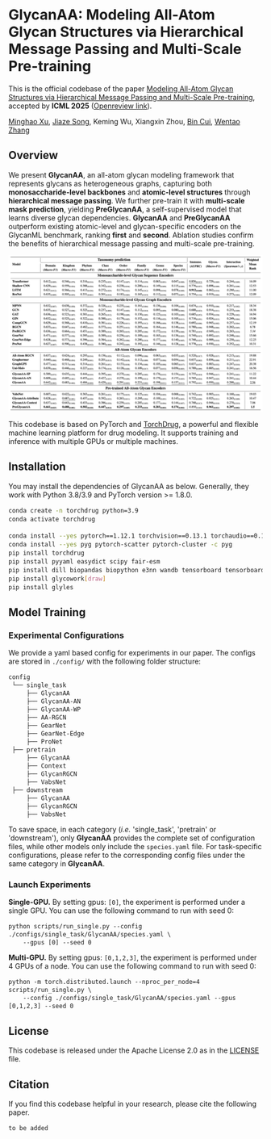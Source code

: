 # GlycanAA: Modeling All-Atom Glycan Structures via Hierarchical Message Passing and Multi-Scale Pre-training

This is the official codebase of the paper [Modeling All-Atom Glycan Structures via Hierarchical Message Passing and Multi-Scale Pre-training](arxiv:link), accepted by **ICML 2025** ([Openreview link](https://openreview.net/forum?id=fbmj0EoeFk)).

[Minghao Xu](https://chrisallenming.github.io/),  [Jiaze Song](https://kasawa1234.github.io), Keming Wu, Xiangxin Zhou, [Bin Cui](https://cuibinpku.github.io/), [Wentao Zhang](https://zwt233.github.io/)

## Overview

We present **GlycanAA**, an all-atom glycan modeling framework that represents glycans as heterogeneous graphs, capturing both **monosaccharide-level backbones** and **atomic-level structures** through **hierarchical message passing**. We further pre-train it with **multi-scale mask prediction**, yielding **PreGlycanAA**, a self-supervised model that learns diverse glycan dependencies. **GlycanAA** and **PreGlycanAA** outperform existing atomic-level and glycan-specific encoders on the GlycanML benchmark, ranking **first** and **second**. Ablation studies confirm the benefits of hierarchical message passing and multi-scale pre-training.

![result](assets/result.png)

This codebase is based on PyTorch and [TorchDrug](https://torchdrug.ai/), a powerful and flexible machine learning platform for drug modeling. It supports training and inference with multiple GPUs or multiple machines.

## Installation ##

You may install the dependencies of GlycanAA as below. 
Generally, they work with Python 3.8/3.9 and PyTorch version >= 1.8.0.

```bash
conda create -n torchdrug python=3.9
conda activate torchdrug

conda install --yes pytorch==1.12.1 torchvision==0.13.1 torchaudio==0.12.1 cudatoolkit=11.3 -c pytorch
conda install --yes pyg pytorch-scatter pytorch-cluster -c pyg
pip install torchdrug
pip install pyyaml easydict scipy fair-esm
pip install dill biopandas biopython e3nn wandb tensorboard tensorboardX
pip install glycowork[draw]
pip install glyles
```

## Model Training ##

### Experimental Configurations

We provide a yaml based config for experiments in our paper. The configs are stored in `./config/` with the following folder structure:

```
config
 └── single_task
     ├── GlycanAA
     ├── GlycanAA-AN
     ├── GlycanAA-WP
     ├── AA-RGCN
     ├── GearNet
     ├── GearNet-Edge
     ├── ProNet
 ├── pretrain
     ├── GlycanAA
     ├── Context
     ├── GlycanRGCN
     ├── VabsNet
 ├── downstream
     ├── GlycanAA
     ├── GlycanRGCN
     ├── VabsNet
```

To save space, in each category (*i.e.* 'single_task', 'pretrain' or 'downstream'), only **GlycanAA** provides the complete set of configuration files, while other models only include the `species.yaml` file. For task-specific configurations, please refer to the corresponding config files under the same category in **GlycanAA**.

### Launch Experiments

**Single-GPU.** By setting gpus: `[0]`, the experiment is performed under a single GPU. 
You can use the following command to run with seed 0:

```
python scripts/run_single.py --config ./configs/single_task/GlycanAA/species.yaml \
    --gpus [0] --seed 0
```

**Multi-GPU.** By setting gpus: `[0,1,2,3]`, the experiment is performed under 4 GPUs of a node. 
You can use the following command to run with seed 0:

```
python -m torch.distributed.launch --nproc_per_node=4 scripts/run_single.py \
    --config ./configs/single_task/GlycanAA/species.yaml --gpus [0,1,2,3] --seed 0
```

## License

This codebase is released under the Apache License 2.0 as in the [LICENSE](https://github.com/GlycanML/GlycanML/blob/main/LICENSE) file.

## Citation

If you find this codebase helpful in your research, please cite the following paper.

```
to be added
```
